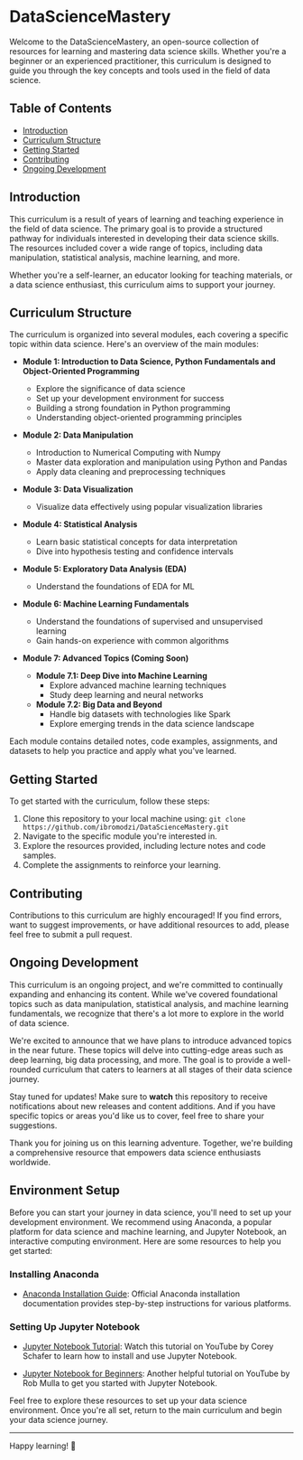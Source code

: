 # DataScienceMastery

Welcome to the DataScienceMastery, an open-source collection of resources for learning and mastering data science skills. Whether you're a beginner or an experienced practitioner, this curriculum is designed to guide you through the key concepts and tools used in the field of data science.

## Table of Contents

- [Introduction](#introduction)
- [Curriculum Structure](#curriculum-structure)
- [Getting Started](#getting-started)
- [Contributing](#contributing)
- [Ongoing Development](#ongoing-development)

## Introduction

This curriculum is a result of years of learning and teaching experience in the field of data science. The primary goal is to provide a structured pathway for individuals interested in developing their data science skills. The resources included cover a wide range of topics, including data manipulation, statistical analysis, machine learning, and more.

Whether you're a self-learner, an educator looking for teaching materials, or a data science enthusiast, this curriculum aims to support your journey.

## Curriculum Structure

The curriculum is organized into several modules, each covering a specific topic within data science. Here's an overview of the main modules:

- **Module 1: Introduction to Data Science, Python Fundamentals and Object-Oriented Programming**
  - Explore the significance of data science
  - Set up your development environment for success
  - Building a strong foundation in Python programming
  - Understanding object-oriented programming principles
  
- **Module 2: Data Manipulation**
  - Introduction to Numerical Computing with Numpy
  - Master data exploration and manipulation using Python and Pandas
  - Apply data cleaning and preprocessing techniques
    
- **Module 3: Data Visualization**
  - Visualize data effectively using popular visualization libraries

- **Module 4: Statistical Analysis**
  - Learn basic statistical concepts for data interpretation
  - Dive into hypothesis testing and confidence intervals

- **Module 5: Exploratory Data Analysis (EDA)**
  - Understand the foundations of EDA for ML
    
- **Module 6: Machine Learning Fundamentals**
  - Understand the foundations of supervised and unsupervised learning
  - Gain hands-on experience with common algorithms

- **Module 7: Advanced Topics (Coming Soon)**
  - **Module 7.1: Deep Dive into Machine Learning**
    - Explore advanced machine learning techniques
    - Study deep learning and neural networks
  - **Module 7.2: Big Data and Beyond**
    - Handle big datasets with technologies like Spark
    - Explore emerging trends in the data science landscape

Each module contains detailed notes, code examples, assignments, and datasets to help you practice and apply what you've learned.

## Getting Started

To get started with the curriculum, follow these steps:

1. Clone this repository to your local machine using: `git clone https://github.com/ibromodzi/DataScienceMastery.git`
2. Navigate to the specific module you're interested in.
3. Explore the resources provided, including lecture notes and code samples.
4. Complete the assignments to reinforce your learning.

## Contributing

Contributions to this curriculum are highly encouraged! If you find errors, want to suggest improvements, or have additional resources to add, please feel free to submit a pull request. 

## Ongoing Development

This curriculum is an ongoing project, and we're committed to continually expanding and enhancing its content. While we've covered foundational topics such as data manipulation, statistical analysis, and machine learning fundamentals, we recognize that there's a lot more to explore in the world of data science.

We're excited to announce that we have plans to introduce advanced topics in the near future. These topics will delve into cutting-edge areas such as deep learning, big data processing, and more. The goal is to provide a well-rounded curriculum that caters to learners at all stages of their data science journey.

Stay tuned for updates! Make sure to **watch** this repository to receive notifications about new releases and content additions. And if you have specific topics or areas you'd like us to cover, feel free to share your suggestions.

Thank you for joining us on this learning adventure. Together, we're building a comprehensive resource that empowers data science enthusiasts worldwide.


## Environment Setup

Before you can start your journey in data science, you'll need to set up your development environment. We recommend using Anaconda, a popular platform for data science and machine learning, and Jupyter Notebook, an interactive computing environment. Here are some resources to help you get started:

### Installing Anaconda

- [Anaconda Installation Guide](https://docs.anaconda.com/anaconda/install/): Official Anaconda installation documentation provides step-by-step instructions for various platforms.

### Setting Up Jupyter Notebook

- [Jupyter Notebook Tutorial](https://www.youtube.com/watch?v=HW29067qVWk): Watch this tutorial on YouTube by Corey Schafer to learn how to install and use Jupyter Notebook.

- [Jupyter Notebook for Beginners](https://www.youtube.com/watch?v=5pf0_bpNbkw): Another helpful tutorial on YouTube by Rob Mulla to get you started with Jupyter Notebook.

Feel free to explore these resources to set up your data science environment. Once you're all set, return to the main curriculum and begin your data science journey.



---

Happy learning! 🚀
